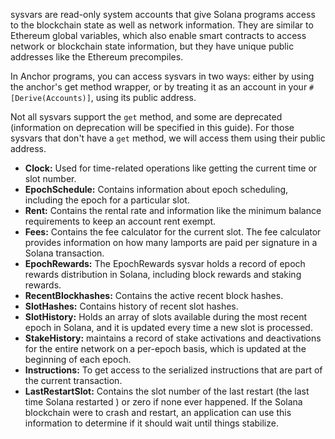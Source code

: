 sysvars are read-only system accounts that give Solana programs access to the blockchain state as well as network information. They are similar to Ethereum global variables, which also enable smart contracts to access network or blockchain state information, but they have unique public addresses like the Ethereum precompiles.

In Anchor programs, you can access sysvars in two ways: either by using the anchor's get method wrapper, or by treating it as an account in your `#[Derive(Accounts)]`, using its public address.

Not all sysvars support the `get` method, and some are deprecated (information on deprecation will be specified in this guide). For those sysvars that don't have a `get` method, we will access them using their public address.

-   **Clock:** Used for time-related operations like getting the current time or slot number.
-   **EpochSchedule:** Contains information about epoch scheduling, including the epoch for a particular slot.
-   **Rent:** Contains the rental rate and information like the minimum balance requirements to keep an account rent exempt.
-   **Fees:** Contains the fee calculator for the current slot. The fee calculator provides information on how many lamports are paid per signature in a Solana transaction.
-   **EpochRewards:** The EpochRewards sysvar holds a record of epoch rewards distribution in Solana, including block rewards and staking rewards.
-   **RecentBlockhashes:** Contains the active recent block hashes.
-   **SlotHashes:** Contains history of recent slot hashes.
-   **SlotHistory:** Holds an array of slots available during the most recent epoch in Solana, and it is updated every time a new slot is processed.
-   **StakeHistory:** maintains a record of stake activations and deactivations for the entire network on a per-epoch basis, which is updated at the beginning of each epoch.
-   **Instructions:** To get access to the serialized instructions that are part of the current transaction.
-   **LastRestartSlot:** Contains the slot number of the last restart (the last time Solana restarted ) or zero if none ever happened. If the Solana blockchain were to crash and restart, an application can use this information to determine if it should wait until things stabilize.